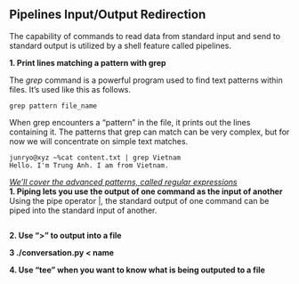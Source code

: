 ## Pipelines Input/Output Redirection

The capability of commands to read data from standard input and send to standard output is utilized by a shell feature called pipelines.  

**1. Print lines matching a pattern with grep**  

The *grep* command is a powerful program used to find text patterns within files.  It’s used like this as follows.
```
grep pattern file_name
```
When grep encounters a “pattern” in the file, it prints out the lines containing it. The patterns that grep can match can be very complex, but for now we will concentrate on simple text matches.  
```
junryo@xyz ~%cat content.txt | grep Vietnam
Hello. I'm Trung Anh. I am from Vietnam.
```  
[*We’ll cover the advanced patterns, called regular expressions*]()  
**1. Piping lets you use the output of one command as the input of another**  
Using the pipe operator |, the standard output of one command can be piped into the standard input of another.
```

```

**2. Use “>” to output into a file**   

**3 ./conversation.py < name**    

**4. Use “tee” when you want to know what is being outputed to a file**  